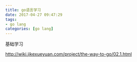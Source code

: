 ```yaml
---
title: go语言学习
date: 2017-04-27 09:47:29
tags:
- go lang
categories: [go lang]
---
```


基础学习

http://wiki.jikexueyuan.com/project/the-way-to-go/02.1.html

